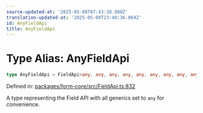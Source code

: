 ```yaml
---
source-updated-at: '2025-05-08T07:43:38.000Z'
translation-updated-at: '2025-05-08T23:40:36.064Z'
id: AnyFieldApi
title: AnyFieldApi
---
```


<!-- DO NOT EDIT: this page is autogenerated from the type comments -->

# Type Alias: AnyFieldApi

```ts
type AnyFieldApi = FieldApi<any, any, any, any, any, any, any, any, any, any, any, any, any, any, any, any, any, any, any>;
```

Defined in: [packages/form-core/src/FieldApi.ts:832](https://github.com/TanStack/form/blob/main/packages/form-core/src/FieldApi.ts#L832)

A type representing the Field API with all generics set to `any` for convenience.
